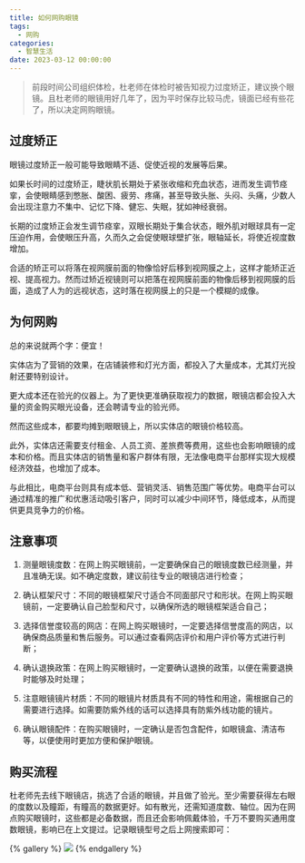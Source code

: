 ```yaml
---
title: 如何网购眼镜
tags:
  - 网购
categories:
  - 智慧生活
date: 2023-03-12 00:00:00
---
```


> 前段时间公司组织体检，杜老师在体检时被告知视力过度矫正，建议换个眼镜。且杜老师的眼镜用好几年了，因为平时保存比较马虎，镜面已经有些花了，所以决定网购眼镜。

<!-- more -->

## 过度矫正

眼镜过度矫正一般可能导致眼睛不适、促使近视的发展等后果。

如果长时间的过度矫正，睫状肌长期处于紧张收缩和充血状态，进而发生调节痉挛，会使眼睛感到憋胀、酸困、疲劳、疼痛，甚至导致头胀、头闷、头痛，少数人会出现注意力不集中、记忆下降、健忘、失眠，犹如神经衰弱。

长期的过度矫正会发生调节痉挛，双眼长期处于集合状态，眼外肌对眼球具有一定压迫作用，会使眼压升高，久而久之会促使眼球壁扩张，眼轴延长，将使近视度数增加。

合适的矫正可以将落在视网膜前面的物像恰好后移到视网膜之上，这样才能矫正近视、提高视力。然而过矫近视镜则可以把落在视网膜前面的物像后移到视网膜的后面，造成了人为的远视状态，这时落在视网膜上的只是一个模糊的成像。

## 为何网购

总的来说就两个字：便宜！

实体店为了营销的效果，在店铺装修和灯光方面，都投入了大量成本，尤其灯光投射还要特别设计。

更大成本还在验光的仪器上。为了更快更准确获取视力的数据，眼镜店都会投入大量的资金购买眼光设备，还会聘请专业的验光师。

然而这些成本，都要均摊到眼眼镜上，所以实体店的眼镜价格较高。

此外，实体店还需要支付租金、人员工资、差旅费等费用，这些也会影响眼镜的成本和价格。而且实体店的销售量和客户群体有限，无法像电商平台那样实现大规模经济效益，也增加了成本。

与此相比，电商平台则具有成本低、营销灵活、销售范围广等优势。电商平台可以通过精准的推广和优惠活动吸引客户，同时可以减少中间环节，降低成本，从而提供更具竞争力的价格。

## 注意事项

1. 测量眼镜度数：在网上购买眼镜前，一定要确保自己的眼镜度数已经测量，并且准确无误。如不确定度数，建议前往专业的眼镜店进行检查；

2. 确认框架尺寸：不同的眼镜框架尺寸适合不同面部尺寸和形状。在网上购买眼镜前，一定要确认自己脸型和尺寸，以确保所选的眼镜框架适合自己；

3. 选择信誉度较高的网店：在网上购买眼镜时，一定要选择信誉度高的网店，以确保商品质量和售后服务。可以通过查看网店评价和用户评价等方式进行判断；

4. 确认退换政策：在网上购买眼镜时，一定要确认退换的政策，以便在需要退换时能够及时处理；

5. 注意眼镜镜片材质：不同的眼镜片材质具有不同的特性和用途，需根据自己的需要进行选择。如需要防紫外线的话可以选择具有防紫外线功能的镜片。

6. 确认眼镜配件：在购买眼镜时，一定确认是否包含配件，如眼镜盒、清洁布等，以便使用时更加方便和保护眼镜。

## 购买流程

杜老师先去线下眼镜店，挑选了合适的眼镜，并且做了验光。至少需要获得左右眼的度数以及瞳距，有瞳高的数据更好。如有散光，还需知道度数、轴位。因为在网点购买眼镜时，这些都是必备数据，而且还会影响佩戴体验，千万不要购买通用度数眼镜，影响已在上文提过。记录眼镜型号之后上网搜索即可：

{% gallery %}
![](https://cdn.dusays.com/2023/03/564-1.jpg)
{% endgallery %}